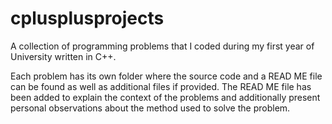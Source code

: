 # cplusplusprojects
A collection of programming problems that I coded during my first year of University written in C++.

Each problem has its own folder where the source code and a READ ME file can be found as well as additional files if provided. The READ ME file has been added to explain the context of the problems and additionally present personal observations about the method used to solve the problem.
